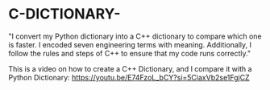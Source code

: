 # C-DICTIONARY-

"I convert my Python dictionary into a C++ dictionary to compare which one is faster. I encoded seven engineering terms with meaning. Additionally, I follow the rules and steps of C++ to ensure that my code runs correctly."

This is a video on how to create a C++ Dictionary, and I compare it with a Python Dictionary:
https://youtu.be/E74FzoL_bCY?si=5CiaxVb2se1FgjCZ
